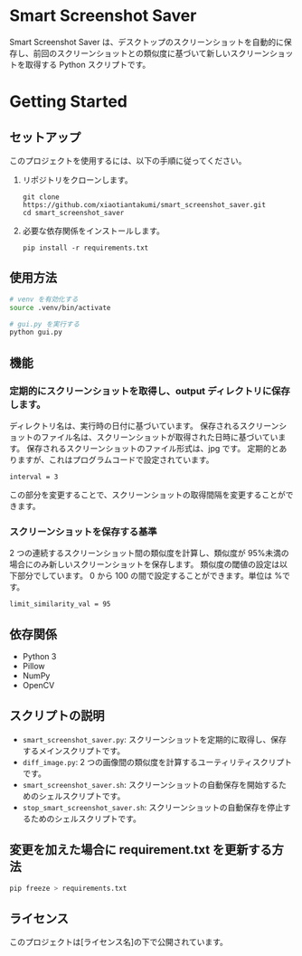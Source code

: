 # Smart Screenshot Saver

Smart Screenshot Saver は、デスクトップのスクリーンショットを自動的に保存し、前回のスクリーンショットとの類似度に基づいて新しいスクリーンショットを取得する Python スクリプトです。

# Getting Started

## セットアップ

このプロジェクトを使用するには、以下の手順に従ってください。

1. リポジトリをクローンします。

   ```
   git clone https://github.com/xiaotiantakumi/smart_screenshot_saver.git
   cd smart_screenshot_saver
   ```

2. 必要な依存関係をインストールします。

   ```
   pip install -r requirements.txt
   ```

## 使用方法

```bash
# venv を有効化する
source .venv/bin/activate

# gui.py を実行する
python gui.py
```

## 機能

### 定期的にスクリーンショットを取得し、output ディレクトリに保存します。

ディレクトリ名は、実行時の日付に基づいています。
保存されるスクリーンショットのファイル名は、スクリーンショットが取得された日時に基づいています。
保存されるスクリーンショットのファイル形式は、jpg です。
定期的とありますが、これはプログラムコードで設定されています。

```
interval = 3
```

この部分を変更することで、スクリーンショットの取得間隔を変更することができます。

### スクリーンショットを保存する基準

2 つの連続するスクリーンショット間の類似度を計算し、類似度が 95%未満の場合にのみ新しいスクリーンショットを保存します。
類似度の閾値の設定は以下部分でしています。
0 から 100 の間で設定することができます。単位は %です。

```
limit_similarity_val = 95
```

## 依存関係

- Python 3
- Pillow
- NumPy
- OpenCV

## スクリプトの説明

- `smart_screenshot_saver.py`: スクリーンショットを定期的に取得し、保存するメインスクリプトです。
- `diff_image.py`: 2 つの画像間の類似度を計算するユーティリティスクリプトです。
- `smart_screenshot_saver.sh`: スクリーンショットの自動保存を開始するためのシェルスクリプトです。
- `stop_smart_screenshot_saver.sh`: スクリーンショットの自動保存を停止するためのシェルスクリプトです。

## 変更を加えた場合に requirement.txt を更新する方法

```bash
pip freeze > requirements.txt
```

## ライセンス

このプロジェクトは[ライセンス名]の下で公開されています。
